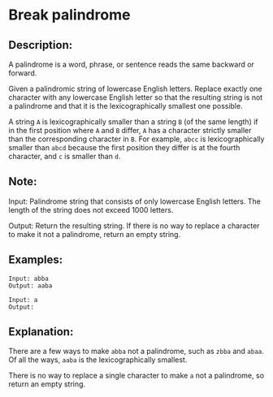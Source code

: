 # Break palindrome

## Description:

A palindrome is a word, phrase, or sentence reads the same backward or forward.

Given a palindromic string of lowercase English letters. Replace exactly one character with any lowercase English letter so that the resulting string is not a palindrome and that it is the lexicographically smallest one possible.

A string `A` is lexicographically smaller than a string `B` (of the same length) if in the first position where `A` and `B` differ, `A` has a character strictly smaller than the corresponding character in `B`. For example, `abcc` is lexicographically smaller than `abcd` because the first position they differ is at the fourth character, and `c` is smaller than `d`.

## Note:

Input: Palindrome string that consists of only lowercase English letters. The length of the string does not exceed 1000 letters.

Output: Return the resulting string. If there is no way to replace a character to make it not a palindrome, return an empty string.

## Examples:

```
Input: abba
Output: aaba
```
```
Input: a
Output:
```

## Explanation:

There are a few ways to make `abba` not a palindrome, such as `zbba` and `abaa`. Of all the ways, `aaba` is the lexicographically smallest.

There is no way to replace a single character to make `a` not a palindrome, so return an empty string.

